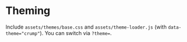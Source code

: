 # Theming

Include `assets/themes/base.css` and `assets/theme-loader.js` (with `data-theme="crump"`). You can switch via `?theme=`.
